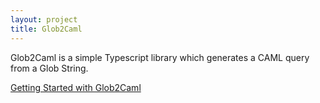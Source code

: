 ```yaml
---
layout: project
title: Glob2Caml
---
```


Glob2Caml is a simple Typescript library which generates a CAML query from a Glob String.

[Getting Started with Glob2Caml](/glob2caml/general/getting-started)

